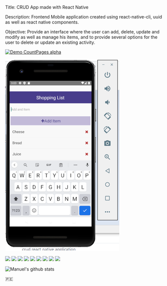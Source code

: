 Title: CRUD App made with React Native

Description: Frontend Mobile application created using react-native-cli, uuid as well as react native components.

Objective: Provide an interface where the user can add, delete, update and modify as well as manage his items, and to provide several 
options for the user to delete or update an existing activity.

[![Demo CountPages alpha](https://share.gifyoutube.com/KzB6Gb.gif)](https://www.youtube.com/watch?v=ek1j272iAmc)

[![Header](https://github.com/manuepeva/React-Native---CRUD/blob/master/crud-react-native.png "Header")](https://github.com/manuepeva/React-Native---CRUD/blob/master/crud-react-native.png)

![](https://img.shields.io/badge/CODE-CSS-informational?style=flat&logoColor=white&color=2bbc8a)
![](https://img.shields.io/badge/CODE-JavaScript-informational?style=flat&logoColor=white&color=2bbc8a)
![](https://img.shields.io/badge/LIBRARY-REACT-NATIVE-informational?style=flat&logoColor=white&color=2bbc8a)
![](https://img.shields.io/badge/OS-WINDOWS-informational?style=flat&logoColor=white&color=2bbc8a)
![](https://img.shields.io/badge/EDITOR-VISUALSTUDIO-informational?style=flat&logoColor=white&color=2bbc8a)
![](https://img.shields.io/badge/EDITOR-ANDROID-STUDIO-informational?style=flat&logoColor=white&color=2bbc8a)
![](https://img.shields.io/badge/EDITOR-EMULATOR-ANDROID-IOS-informational?style=flat&logoColor=white&color=2bbc8a)
![](https://img.shields.io/badge/SHELL-GITBASH-informational?style=flat&logoColor=white&color=2bbc8a)
![](https://img.shields.io/badge/CODE-API-informational?style=flat&logoColor=white&color=2bbc8a)

![Manuel's github stats](https://github-readme-stats.vercel.app/api?username=manuepeva&show_icons=true&theme=tokyonight)

🇵🇪

